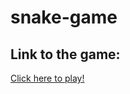 # snake-game

## Link to the game:

[Click here to play!](https://rawcdn.githack.com/VictorLopes/snake-game/af2909346c71d1d01c15a9785aea8bab0ca1fb3a/index.html)